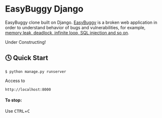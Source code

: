 # EasyBuggy Django

EasyBuggy clone built on Django. [EasyBuggy](https://github.com/k-tamura/easybuggy) is a broken web application in order to understand behavior of bugs and vulnerabilities, for example, [memory leak, deadlock, infinite loop, SQL injection and so on](https://github.com/k-tamura/easybuggy/wiki).

Under Constructing!

:clock4: Quick Start
-

    $ python manage.py runserver

Access to

    http://localhost:8000

#### To stop:

  Use <kbd>CTRL</kbd>+<kbd>C</kbd>